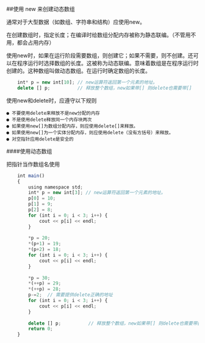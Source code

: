 ##使用 new 来创建动态数组

通常对于大型数据（如数组、字符串和结构）应使用new。

在创建数组时，指定长度；在编译时给数组分配内存被称为静态联编。（不管用不用，都会占用内存）

使用new时，如果在运行阶段需要数组，则创建它；如果不需要，则不创建。还可以在程序运行时选择数组的长度。这被称为动态联编。意味着数组是在程序运行时创建的。这种数组叫做动态数组。在运行时确定数组的长度。


```javascript
    int* p = new int[10]; // new运算符返回第一个元素的地址。
    delete [] p;          // 释放整个数组，new如果带[] 则delete也需要带[]
```

使用new和delete时，应遵守以下规则

    ● 不要使用delete来释放不是new分配的内存
    ● 不是使用delete释放同一个内存块两次
    ● 如果使用new[]为数组分配内存，则应使用delete[]来释放。
    ● 如果使用new[]为一个实体分配内存，则应使用delete（没有方括号）来释放。
    ● 对空指针应用delete是安全的
    
####使用动态数组

把指针当作数组名使用

```javascript
    int main()
    {
        using namespace std;
        int* p = new int[3]; // new运算符返回第一个元素的地址。
        p[0] = 10;
        p[1] = 9;
        p[2] = 8;
        for (int i = 0; i < 3; i++) {
            cout << p[i] << endl;
        }
        
        *p = 20;
        *(p+1) = 19;
        *(p+2) = 18;
        for (int i = 0; i < 3; i++) {
            cout << p[i] << endl;
        }
        
        *p = 30;
        *(++p) = 29;
        *(++p) = 28;
        p-=2;  // 需要提供delete正确的地址
        for (int i = 0; i < 3; i++) {
            cout << p[i] << endl;
        }
        
        delete [] p;          // 释放整个数组，new如果带[] 则delete也需要带[]
        return 0;
    }
```